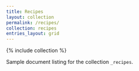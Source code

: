 ```yaml
---
title: Recipes
layout: collection
permalink: /recipes/
collection: recipes
entries_layout: grid
---
```


{% include collection %}

Sample document listing for the collection `_recipes`.
